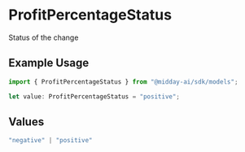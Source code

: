 # ProfitPercentageStatus

Status of the change

## Example Usage

```typescript
import { ProfitPercentageStatus } from "@midday-ai/sdk/models";

let value: ProfitPercentageStatus = "positive";
```

## Values

```typescript
"negative" | "positive"
```